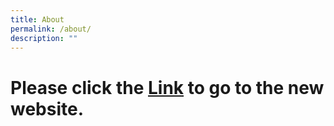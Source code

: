 ```yaml
---
title: About
permalink: /about/
description: ""
---
```

# Please click  the [Link](http://www.wsg.gov.sg) to go to the new website.